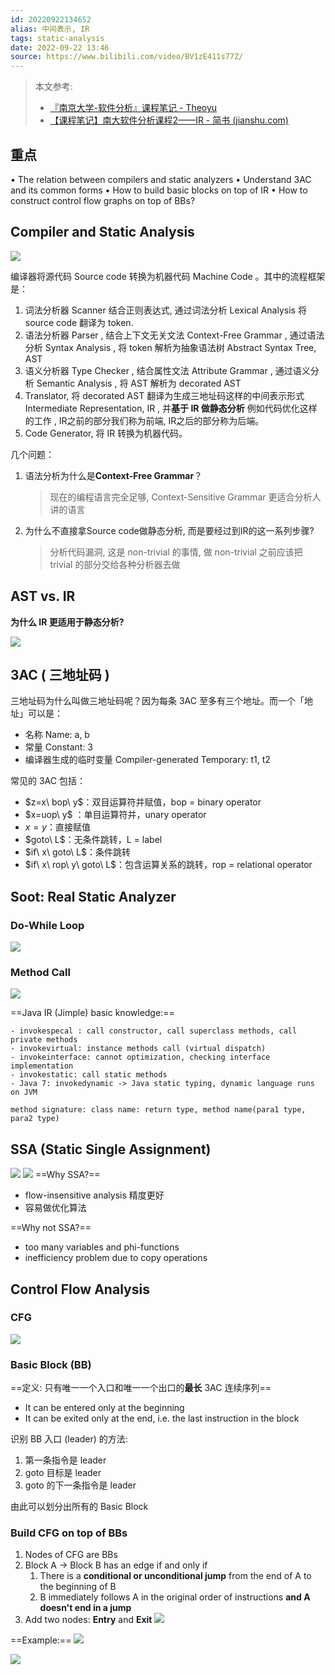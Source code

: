 ```yaml
---
id: 20220922134652
alias: 中间表示, IR
tags: static-analysis
date: 2022-09-22 13:46
source: https://www.bilibili.com/video/BV1zE411s77Z/
---
```


> 本文参考:
> - [『南京大学-软件分析』课程笔记 - Theoyu](https://theoyu.top/2022/03/10/StaticProgramAnalysis.html)
> - [【课程笔记】南大软件分析课程2——IR - 简书 (jianshu.com)](https://www.jianshu.com/p/acb73f72cf46)


## 重点
• The relation between compilers and static analyzers 
• Understand 3AC and its common forms 
• How to build basic blocks on top of IR 
• How to construct control flow graphs on top of BBs?

## Compiler and Static Analysis

![](https://cdn.hcplantern.cn/img/2022/09/22/20220922-135848.png)

编译器将源代码 Source code   转换为机器代码 Machine Code  。其中的流程框架是：

1.  词法分析器 Scanner 结合正则表达式,  通过词法分析 Lexical Analysis 将 source code 翻译为 token. 
2.  语法分析器 Parser ,  结合上下文无关文法 Context-Free Grammar ,  通过语法分析 Syntax Analysis ,  将 token 解析为抽象语法树 Abstract Syntax Tree,  AST  
3.  语义分析器 Type Checker  , 结合属性文法 Attribute Grammar  , 通过语义分析 Semantic Analysis  , 将 AST 解析为 decorated AST 
4.  Translator, 将 decorated AST 翻译为生成三地址码这样的中间表示形式 Intermediate Representation,  IR  , 并**基于 IR 做静态分析** 例如代码优化这样的工作  , IR之前的部分我们称为前端, IR之后的部分称为后端。
5.  Code Generator, 将 IR 转换为机器代码。

几个问题：

1.  语法分析为什么是**Context-Free Grammar**？
    
    > 现在的编程语言完全足够, Context-Sensitive Grammar 更适合分析人讲的语言
    
2.  为什么不直接拿Source code做静态分析, 而是要经过到IR的这一系列步骤? 
    
    > 分析代码漏洞, 这是 non-trivial 的事情, 做 non-trivial 之前应该把 trivial 的部分交给各种分析器去做
    

## AST vs. IR
**为什么 IR 更适用于静态分析?**

![](https://cdn.hcplantern.cn/img/2022/09/22/20220922-140734.png)
## 3AC ( 三地址码 )

三地址码为什么叫做三地址码呢？因为每条 3AC 至多有三个地址。而一个「地址」可以是：

-   名称 Name: a, b
-   常量 Constant: 3
-   编译器生成的临时变量 Compiler-generated Temporary: t1, t2

常见的 3AC 包括：

-   $z=x\ bop\ y$：双目运算符并赋值，bop = binary operator
-   $x=uop\ y$ ：单目运算符并，unary operator
-   $x=y$：直接赋值
-   $goto\ L$：无条件跳转，L = label
-   $if\ x\ goto\ L$：条件跳转
-   $if\ x\ rop\ y\ goto\ L$：包含运算关系的跳转，rop = relational operator

## Soot: Real Static Analyzer

### Do-While Loop
![](https://cdn.hcplantern.cn/img/2022/09/22/20220922-143752.png)


### Method Call

![](https://cdn.hcplantern.cn/img/2022/09/22/20220922-143639.png)


==Java IR (Jimple) basic knowledge:==

```text
- invokespecal : call constructor, call superclass methods, call private methods
- invokevirtual: instance methods call (virtual dispatch)
- invokeinterface: cannot optimization, checking interface implementation
- invokestatic: call static methods
- Java 7: invokedynamic -> Java static typing, dynamic language runs on JVM

method signature: class name: return type, method name(para1 type, para2 type)
```

## SSA (Static Single Assignment)
![](https://cdn.hcplantern.cn/img/2022/09/22/20220922-145543.png)
![](https://cdn.hcplantern.cn/img/2022/09/22/20220922-145549.png)
==Why SSA?==
- flow-insensitive analysis 精度更好
- 容易做优化算法

==Why not SSA?==
- too many variables and phi-functions
- inefficiency problem due to copy operations
## Control Flow Analysis
### CFG

![](https://cdn.hcplantern.cn/img/2022/09/22/20220922-150055.png)

### Basic Block (BB)
==定义: 只有唯一一个入口和唯一一个出口的**最长** 3AC 连续序列==
- It can be entered only at the beginning
- It can be exited only at the end, i.e. the last instruction in the block

识别 BB 入口 (leader) 的方法: 
1. 第一条指令是 leader
2. goto 目标是 leader
3. goto 的下一条指令是 leader

由此可以划分出所有的 Basic Block

### Build CFG on top of BBs
1. Nodes of CFG are BBs
2. Block A -> Block B has an edge if and only if
	1. There is a **conditional or unconditional jump** from the end of A to the beginning of B
	2. B immediately follows A in the original order of instructions **and A doesn't end in a jump**
3. Add two nodes: **Entry** and **Exit**
![](https://cdn.hcplantern.cn/img/2022/09/22/20220922-151807.png)

==Example:==
![](https://cdn.hcplantern.cn/img/2022/09/22/20220922-152008.png)

![](https://cdn.hcplantern.cn/img/2022/09/22/20220922-151910.png)

